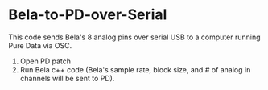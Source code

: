 # Bela-to-PD-over-Serial

This code sends Bela's 8 analog pins over serial USB to a computer running Pure Data via OSC. 

1) Open PD patch
2) Run Bela c++ code (Bela's sample rate, block size, and # of analog in channels will be sent to PD).
